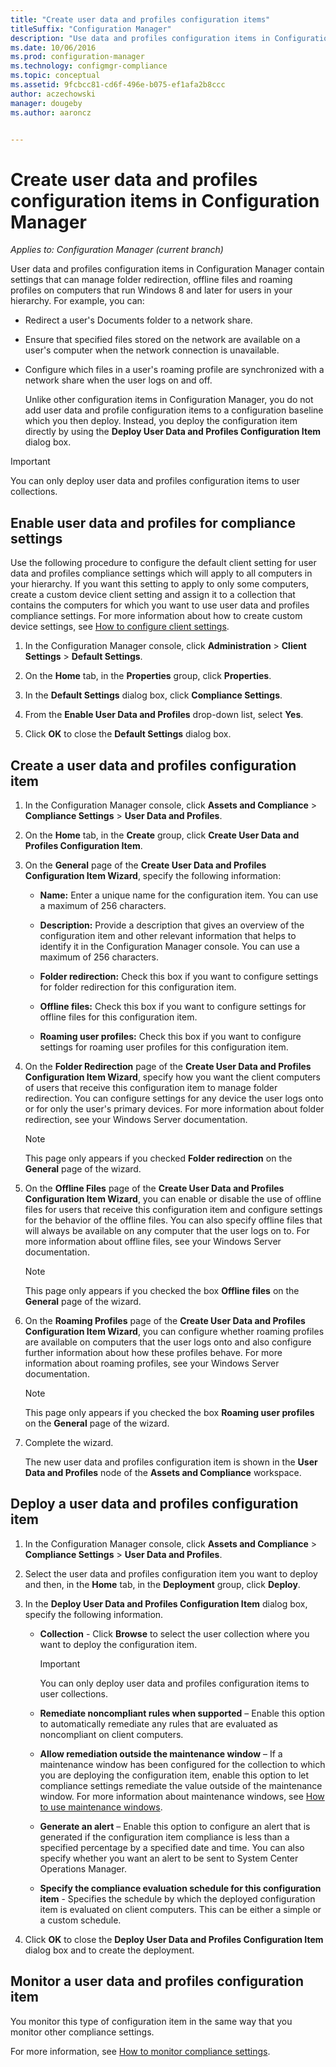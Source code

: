 ```yaml
---
title: "Create user data and profiles configuration items"
titleSuffix: "Configuration Manager"
description: "Use data and profiles configuration items in Configuration Manager to manage folder redirection, offline files, and roaming profiles."
ms.date: 10/06/2016
ms.prod: configuration-manager
ms.technology: configmgr-compliance
ms.topic: conceptual
ms.assetid: 9fcbcc81-cd6f-496e-b075-ef1afa2b8ccc
author: aczechowski
manager: dougeby
ms.author: aaroncz


---
```


# Create user data and profiles configuration items in Configuration Manager

*Applies to: Configuration Manager (current branch)*

User data and profiles configuration items in Configuration Manager contain settings that can manage folder redirection, offline files and roaming profiles on computers that run Windows 8 and later for users in your hierarchy. For example, you can:  

- Redirect a user's Documents folder to a network share.  

- Ensure that specified files stored on the network are available on a user's computer when the network connection is unavailable.  

- Configure which files in a user's roaming profile are synchronized with a network share when the user logs on and off.  

  Unlike other configuration items in Configuration Manager, you do not add user data and profile configuration items to a configuration baseline which you then deploy. Instead, you deploy the configuration item directly by using the **Deploy User Data and Profiles Configuration Item** dialog box.  

> [!IMPORTANT]  
>  You can only deploy user data and profiles configuration items to user collections.  

## Enable user data and profiles for compliance settings  
 Use the following procedure to configure the default client setting for user data and profiles compliance settings which will apply to all computers in your hierarchy. If you want this setting to apply to only some computers, create a custom device client setting and assign it to a collection that contains the computers for which you want to use user data and profiles compliance settings. For more information about how to create custom device settings, see [How to configure client settings](../../core/clients/deploy/configure-client-settings.md).  

1.  In the Configuration Manager console, click **Administration** > **Client Settings** > **Default Settings**.  

4.  On the **Home** tab, in the **Properties** group, click **Properties**.  

5.  In the **Default Settings** dialog box, click **Compliance Settings**.  

6.  From the **Enable User Data and Profiles** drop-down list, select **Yes**.  

7.  Click **OK** to close the **Default Settings** dialog box.  

## Create a user data and profiles configuration item  

1. In the Configuration Manager console, click **Assets and Compliance** > **Compliance Settings** > **User Data and Profiles**.  

2. On the **Home** tab, in the **Create** group, click **Create User Data and Profiles Configuration Item**.  

3. On the **General** page of the **Create User Data and Profiles Configuration Item Wizard**, specify the following information:  

   -   **Name:** Enter a unique name for the configuration item. You can use a maximum of 256 characters.  

   -   **Description:** Provide a description that gives an overview of the configuration item and other relevant information that helps to identify it in the Configuration Manager console. You can use a maximum of 256 characters.  

   -   **Folder redirection:** Check this box if you want to configure settings for folder redirection for this configuration item.  

   -   **Offline files:** Check this box if you want to configure settings for offline files for this configuration item.  

   -   **Roaming user profiles:** Check this box if you want to configure settings for roaming user profiles for this configuration item.  

4. On the **Folder Redirection** page of the **Create User Data and Profiles Configuration Item Wizard**, specify how you want the client computers of users that receive this configuration item to manage folder redirection. You can configure settings for any device the user logs onto or for only the user's primary devices. For more information about folder redirection, see your Windows Server documentation.  

   > [!NOTE]  
   >  This page only appears if you checked **Folder redirection** on the **General** page of the wizard.  

5. On the **Offline Files** page of the **Create User Data and Profiles Configuration Item Wizard**, you can enable or disable the use of offline files for users that receive this configuration item and configure settings for the behavior of the offline files. You can also specify offline files that will always be available on any computer that the user logs on to. For more information about offline files, see your Windows Server documentation.  

   > [!NOTE]  
   >  This page only appears if you checked the box **Offline files** on the **General** page of the wizard.  

6. On the **Roaming Profiles** page of the **Create User Data and Profiles Configuration Item Wizard**, you can configure whether roaming profiles are available on computers that the user logs onto and also configure further information about how these profiles behave. For more information about roaming profiles, see your Windows Server documentation.  

   > [!NOTE]  
   >  This page only appears if you checked the box **Roaming user profiles** on the **General** page of the wizard.  

7. Complete the wizard.  

   The new user data and profiles configuration item is shown in the **User Data and Profiles** node of the **Assets and Compliance** workspace.  

## Deploy a user data and profiles configuration item  

1.  In the Configuration Manager console, click **Assets and Compliance** > **Compliance Settings** > **User Data and Profiles**.  

3.  Select the user data and profiles configuration item you want to deploy and then, in the **Home** tab, in the **Deployment** group, click **Deploy**.  

4.  In the **Deploy User Data and Profiles Configuration Item** dialog box, specify the following information.  

    -   **Collection** - Click **Browse** to select the user collection where you want to deploy the configuration item.  

        > [!IMPORTANT]  
        >  You can only deploy user data and profiles configuration items to user collections.  

    -   **Remediate noncompliant rules when supported** – Enable this option to automatically remediate any rules that are evaluated as noncompliant on client computers.  

    -   **Allow remediation outside the maintenance window** – If a maintenance window has been configured for the collection to which you are deploying the configuration item, enable this option to let compliance settings remediate the value outside of the maintenance window. For more information about maintenance windows, see [How to use maintenance windows](../../core/clients/manage/collections/use-maintenance-windows.md).  

    -   **Generate an alert** – Enable this option to configure an alert that is generated if the configuration item compliance is less than a specified percentage by a specified date and time. You can also specify whether you want an alert to be sent to System Center Operations Manager.  

    -   **Specify the compliance evaluation schedule for this configuration item** -  Specifies the schedule by which the deployed configuration item is evaluated on client computers. This can be either a simple or a custom schedule.  

5.  Click **OK** to close the **Deploy User Data and Profiles Configuration Item** dialog box and to create the deployment.  

## Monitor a user data and profiles configuration item  
 You monitor this type of configuration item in the same way that you monitor other compliance settings.  

 For more information, see [How to monitor compliance settings](../../compliance/deploy-use/monitor-compliance-settings.md).  
